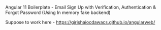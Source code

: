 Angular 11 Boilerplate - Email Sign Up with Verification, Authentication & Forgot Password (Using In memory fake backend)


Suppose to work here - 
https://girishaiocdawacs.github.io/angularweb/



